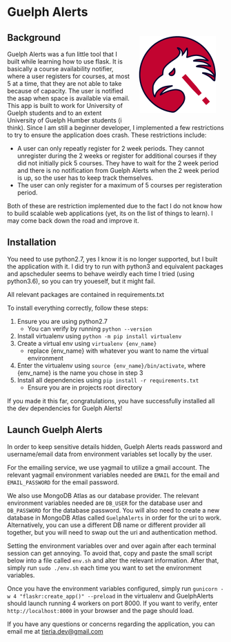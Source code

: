 # Guelph Alerts


<img style="float: right; margin: 20px;" src="flaskr/static/Assets/Logo/guelph_alert_logo.png">

## Background

Guelph Alerts was a fun little tool that I built while learning how to use flask. It is basically a course availability notifier, where a user registers for courses, at most 5 at a time, that they are not able to take because of capacity. The user is notified the asap when space is available via email. This app is built to work for University of Guelph students and to an extent University of Guelph Humber students (i think). Since I am still a beginner developer, I implemented a few restrictions to try to ensure the application does crash. These restrictions include:

- A user can only repeatly register for 2 week periods. They cannot unregister during the 2 weeks or register for additional courses if they did not initially pick 5 courses. They have to wait for the 2 week period and there is no notification from Guelph Alerts when the 2 week period is up, so the user has to keep track themselves. 
- The user can only register for a maximum of 5 courses per registeration period.

Both of these are restriction implemented due to the fact I do not know how to build scalable web applications (yet, its on the list of things to learn). I may come back down the road and improve it.

## Installation

You need to use python2.7, yes I know it is no longer supported, but I built the application with it. I did try to run with python3 and equivalent packages and apscheduler seems to behave weirdly each time I tried (using python3.6), so you can try youeself, but it might fail.

All relevant packages are contained in requirements.txt 

To install everything correctly, follow these steps:

1. Ensure you are using python2.7
   - You can verify by running `python --version`
2. Install virtualenv using `python -m pip install virtualenv`
3. Create a virtual env using `virtualenv {env_name}`
    - replace {env_name} with whatever you want to name the virtual environment
4. Enter the virtualenv using `source {env_name}/bin/activate`, where {env_name} is the name you chose in step 3
5. Install all dependencies using `pip install -r requirements.txt`
   - Ensure you are in projects root directory

If you made it this far, congratulations, you have successfully installed all the dev dependencies for Guelph Alerts!

## Launch Guelph Alerts

In order to keep sensitive details hidden, Guelph Alerts reads password and username/email data from environment variables set locally by the user.

For the emailing service, we use yagmail to utilize a gmail account. The relevant yagmail environment variables needed are `EMAIL` for the email and `EMAIL_PASSWORD` for the email password. 

We also use MongoDB Atlas as our database provider. The relevant environment variables needed are `DB_USER` for the database user and `DB_PASSWORD` for the database password. You will also need to create a new database in MongoDB Atlas called `GuelphAlerts` in order for the uri to work. Alternatively, you can use a different DB name or different provider all together, but you will need to swap out the uri and authentication method.

Setting the environment variables over and over again after each terminal session can get annoying. To avoid that, copy and paste the small script below into a file called `env.sh` and alter the relevant information. After that, simply run `sudo ./env.sh` each time you want to set the environment variables.

Once you have the environment variables configured, simply run `gunicorn -w 4 "flaskr:create_app()" --preload` in the virtualenv and GuelphAlerts should launch running 4 workers on port 8000. If you want to verify, enter `http://localhost:8000` in your browser and the page should load.

If you have any questions or concerns regarding the application, you can email me at [tieria.dev@gmail.com](tieria.dev@gmail.com)